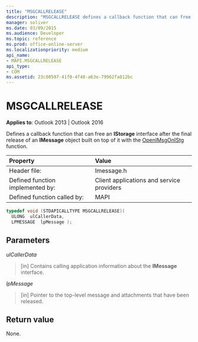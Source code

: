 ```yaml
---
title: "MSGCALLRELEASE"
description: "MSGCALLRELEASE defines a callback function that can free an IStorage interface after the final release of an IMessage object."
manager: soliver
ms.date: 03/09/2015
ms.audience: Developer
ms.topic: reference
ms.prod: office-online-server
ms.localizationpriority: medium
api_name:
- MAPI.MSGCALLRELEASE
api_type:
- COM
ms.assetid: 23c08597-41f0-4f48-a63e-79962fa812bc
---
```


# MSGCALLRELEASE

  
  
**Applies to**: Outlook 2013 | Outlook 2016 
  
Defines a callback function that can free an **IStorage** interface after the final release of an **IMessage** object built on top of it with the [OpenIMsgOnIStg](openimsgonistg.md) function. 
  
|Property |Value |
|:-----|:-----|
|Header file:  <br/> |Imessage.h  <br/> |
|Defined function implemented by:  <br/> |Client applications and service providers  <br/> |
|Defined function called by:  <br/> |MAPI  <br/> |
   
```cpp
typedef void (STDAPICALLTYPE MSGCALLRELEASE)(
  ULONG  ulCallerData,
  LPMESSAGE  lpMessage );
```

## Parameters

 _ulCallerData_
  
> [in] Contains calling application information about the **IMessage** interface. 
    
 _lpMessage_
  
> [in] Pointer to the top-level message and attachments that have been released.
    
## Return value

None.
  

